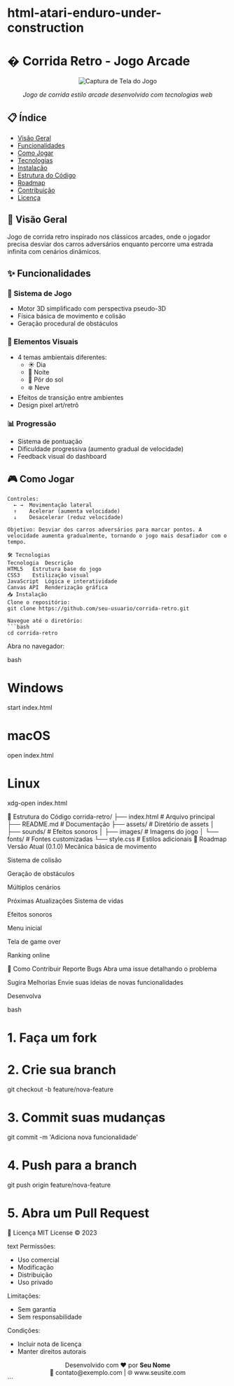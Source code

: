 # html-atari-enduro-under-construction

# � Corrida Retro - Jogo Arcade

<div align="center">
  <img src="https://via.placeholder.com/800x400/000000/FFFFFF/?text=Corrida+Retro+Game" alt="Captura de Tela do Jogo">
  <p><em>Jogo de corrida estilo arcade desenvolvido com tecnologias web</em></p>
</div>

## 📋 Índice

- [Visão Geral](#-visão-geral)
- [Funcionalidades](#✨-funcionalidades)
- [Como Jogar](#🎮-como-jogar)
- [Tecnologias](#🛠️-tecnologias)
- [Instalação](#📥-instalação)
- [Estrutura do Código](#📂-estrutura-do-código)
- [Roadmap](#🚀-roadmap)
- [Contribuição](#🤝-como-contribuir)
- [Licença](#📜-licença)

## 🌟 Visão Geral

Jogo de corrida retro inspirado nos clássicos arcades, onde o jogador precisa desviar dos carros adversários enquanto percorre uma estrada infinita com cenários dinâmicos.

## ✨ Funcionalidades

### 🚥 Sistema de Jogo
- Motor 3D simplificado com perspectiva pseudo-3D
- Física básica de movimento e colisão
- Geração procedural de obstáculos

### 🎨 Elementos Visuais
- 4 temas ambientais diferentes:
  - ☀️ Dia
  - 🌙 Noite
  - 🌇 Pôr do sol
  - ❄️ Neve
- Efeitos de transição entre ambientes
- Design pixel art/retrô

### 📊 Progressão
- Sistema de pontuação
- Dificuldade progressiva (aumento gradual de velocidade)
- Feedback visual do dashboard

## 🎮 Como Jogar

```plaintext
Controles:
  ← →  Movimentação lateral
  ↑    Acelerar (aumenta velocidade)
  ↓    Desacelerar (reduz velocidade)

Objetivo: Desviar dos carros adversários para marcar pontos. A velocidade aumenta gradualmente, tornando o jogo mais desafiador com o tempo.

🛠️ Tecnologias
Tecnologia	Descrição
HTML5	Estrutura base do jogo
CSS3	Estilização visual
JavaScript	Lógica e interatividade
Canvas API	Renderização gráfica
📥 Instalação
Clone o repositório:
git clone https://github.com/seu-usuario/corrida-retro.git

Navegue até o diretório:
```bash
cd corrida-retro
```
Abra no navegador:

bash
# Windows
start index.html

# macOS
open index.html

# Linux
xdg-open index.html


📂 Estrutura do Código
corrida-retro/
├── index.html          # Arquivo principal
├── README.md           # Documentação
├── assets/             # Diretório de assets
│   ├── sounds/         # Efeitos sonoros
│   ├── images/         # Imagens do jogo
│   └── fonts/          # Fontes customizadas
└── style.css           # Estilos adicionais
🚀 Roadmap
Versão Atual (0.1.0)
Mecânica básica de movimento

Sistema de colisão

Geração de obstáculos

Múltiplos cenários

Próximas Atualizações
Sistema de vidas

Efeitos sonoros

Menu inicial

Tela de game over

Ranking online

🤝 Como Contribuir
Reporte Bugs
Abra uma issue detalhando o problema

Sugira Melhorias
Envie suas ideias de novas funcionalidades

Desenvolva

bash
# 1. Faça um fork
# 2. Crie sua branch
git checkout -b feature/nova-feature

# 3. Commit suas mudanças
git commit -m 'Adiciona nova funcionalidade'

# 4. Push para a branch
git push origin feature/nova-feature

# 5. Abra um Pull Request
📜 Licença
MIT License © 2023 

text
Permissões:
- Uso comercial
- Modificação
- Distribuição
- Uso privado

Limitações:
- Sem garantia
- Sem responsabilidade

Condições:
- Incluir nota de licença
- Manter direitos autorais
<div align="center"> Desenvolvido com ❤️ por <strong>Seu Nome</strong><br> 📧 contato@exemplo.com | 🌐 www.seusite.com </div> ```
